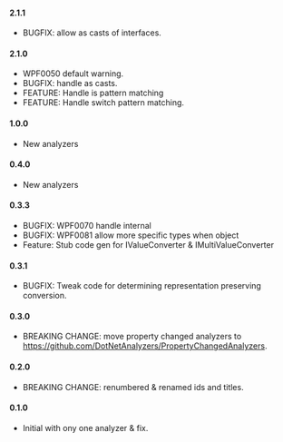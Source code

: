 #### 2.1.1
* BUGFIX: allow as casts of interfaces.

#### 2.1.0
* WPF0050 default warning.
* BUGFIX: handle as casts.
* FEATURE: Handle is pattern matching
* FEATURE: Handle switch pattern matching.

#### 1.0.0
* New analyzers

#### 0.4.0
* New analyzers

#### 0.3.3
* BUGFIX: WPF0070 handle internal
* BUGFIX: WPF0081 allow more specific types when object
* Feature: Stub code gen for IValueConverter & IMultiValueConverter

#### 0.3.1
* BUGFIX: Tweak code for determining representation preserving conversion.

#### 0.3.0
* BREAKING CHANGE: move property changed analyzers to https://github.com/DotNetAnalyzers/PropertyChangedAnalyzers.

#### 0.2.0
* BREAKING CHANGE: renumbered & renamed ids and titles.

#### 0.1.0
* Initial with ony one analyzer & fix.
